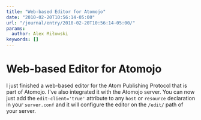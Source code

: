 ```yaml
---
title: "Web-based Editor for Atomojo"
date: "2010-02-20T10:56:14-05:00"
url: "/journal/entry/2010-02-20T10:56:14-05:00/"
params:
  author: Alex Miłowski
keywords: []
---
```



# Web-based Editor for Atomojo

I just finished a web-based editor for the Atom Publishing Protocol that is part of Atomojo.  I've also integrated it with the Atomojo server.  You can now just add the `edit-client='true'` attribute to any `host` or `resource` declaration in your `server.conf` and it will configure the editor on the `/edit/` path of your server.

